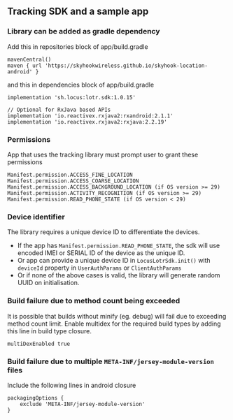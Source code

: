 ## Tracking SDK and a sample app

### Library can be added as gradle dependency

Add this in repositories block of app/build.gradle
```
mavenCentral()
maven { url 'https://skyhookwireless.github.io/skyhook-location-android' }
```

and this in dependencies block of app/build.gradle
```
implementation 'sh.locus:lotr.sdk:1.0.15'

// Optional for RxJava based APIs
implementation 'io.reactivex.rxjava2:rxandroid:2.1.1'
implementation 'io.reactivex.rxjava2:rxjava:2.2.19'

```


### Permissions

App that uses the tracking library must prompt user to grant these permissions
```
Manifest.permission.ACCESS_FINE_LOCATION
Manifest.permission.ACCESS_COARSE_LOCATION
Manifest.permission.ACCESS_BACKGROUND_LOCATION (if OS version >= 29)
Manifest.permission.ACTIVITY_RECOGNITION (if OS version >= 29)
Manifest.permission.READ_PHONE_STATE (if OS version < 29)
```

### Device identifier

The library requires a unique device ID to differentiate the devices.

- If the app has `Manifest.permission.READ_PHONE_STATE`, the sdk will use encoded IMEI or SERIAL ID of the device as the unique ID.
- Or app can provide a unique device ID in `LocusLotrSdk.init()` with `deviceId` property in `UserAuthParams` or `ClientAuthParams`
- Or if none of the above cases is valid, the library will generate random UUID on initialisation.

### Build failure due to method count being exceeded

It is possible that builds without minify (eg. debug) will fail due to exceeding method count limit.
Enable multidex for the required build types by adding this line in build type closure.
```
multiDexEnabled true
```

### Build failure due to multiple `META-INF/jersey-module-version` files

Include the following lines in android closure
```
packagingOptions {
    exclude 'META-INF/jersey-module-version'
}
```

